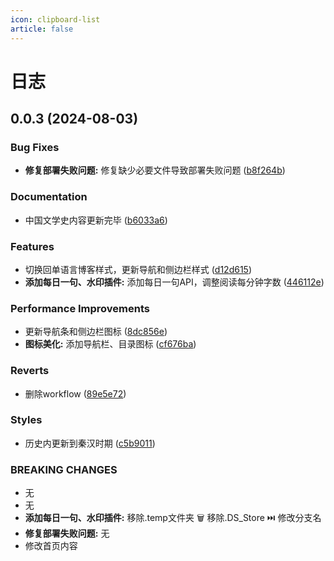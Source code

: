 ```yaml
---
icon: clipboard-list
article: false
---
```


# 日志

## 0.0.3 (2024-08-03)


### Bug Fixes

* **修复部署失败问题:** 修复缺少必要文件导致部署失败问题 ([b8f264b](https://gitee.com/passwordgloo/igloo/commits/b8f264bd696a46635347d9d4dfa179863f383e41))


### Documentation

* 中国文学史内容更新完毕 ([b6033a6](https://gitee.com/passwordgloo/igloo/commits/b6033a6bb197e9c6156c08e28bd7fd70afd115f0))


### Features

* 切换回单语言博客样式，更新导航和侧边栏样式 ([d12d615](https://gitee.com/passwordgloo/igloo/commits/d12d6159e33490ee427bab3cd724c19f0fc54a6a))
* **添加每日一句、水印插件:** 添加每日一句API，调整阅读每分钟字数 ([446112e](https://gitee.com/passwordgloo/igloo/commits/446112e1589734fec7102fac2476282656f6d6c2))


### Performance Improvements

* 更新导航条和侧边栏图标 ([8dc856e](https://gitee.com/passwordgloo/igloo/commits/8dc856eeeed9f783be29016b6261e5a2097360f5))
* **图标美化:** 添加导航栏、目录图标 ([cf676ba](https://gitee.com/passwordgloo/igloo/commits/cf676bae84c0e5c83ff1d3af880bbbd7df6477aa))


### Reverts

* 删除workflow ([89e5e72](https://gitee.com/passwordgloo/igloo/commits/89e5e728e84c67f9b6ccb96679a1838efb4429a2))


### Styles

* 历史内更新到秦汉时期 ([c5b9011](https://gitee.com/passwordgloo/igloo/commits/c5b9011cb40dd07f9af0846a773a7cef96f137a6))


### BREAKING CHANGES

* 无
* 无
* **添加每日一句、水印插件:** 移除.temp文件夹
🗑️  移除.DS_Store
⏭️  修改分支名
* **修复部署失败问题:** 无
* 修改首页内容

